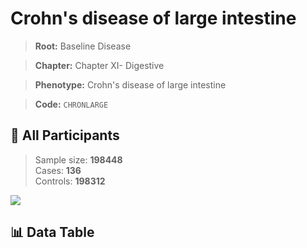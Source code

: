 # Crohn's disease of large intestine

> **Root:** Baseline Disease  

> **Chapter:** Chapter XI- Digestive  

> **Phenotype:** Crohn's disease of large intestine  

> **Code:** `CHRONLARGE`

## 🧪 All Participants  
> Sample size: **198448**  
> Cases: **136**  
> Controls: **198312**
<img src="/Sensitive/Figures/ALL/Baseline/CHRONLARGE.png"/>

## 📊 Data Table
<CsvTableMRF src="/Sensitive/Data/ALL/Baseline/LG_CHRONLARGE.csv"/>

